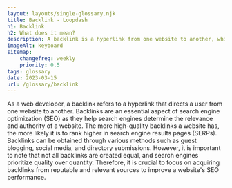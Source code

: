 ```yaml
--- 
layout: layouts/single-glossary.njk
title: Backlink - Loopdash
h1: Backlink
h2: What does it mean?
description: A backlink is a hyperlink from one website to another, which can be added to a Wordpress site to improve its search engine optimization and increase traffic.
imageAlt: keyboard
sitemap:
	changefreq: weekly
	priority: 0.5
tags: glossary
date: 2023-03-15
url: /glossary/backlink
---
```


As a web developer, a backlink refers to a hyperlink that directs a user from one website to another. Backlinks are an essential aspect of search engine optimization (SEO) as they help search engines determine the relevance and authority of a website. The more high-quality backlinks a website has, the more likely it is to rank higher in search engine results pages (SERPs). Backlinks can be obtained through various methods such as guest blogging, social media, and directory submissions. However, it is important to note that not all backlinks are created equal, and search engines prioritize quality over quantity. Therefore, it is crucial to focus on acquiring backlinks from reputable and relevant sources to improve a website's SEO performance.
